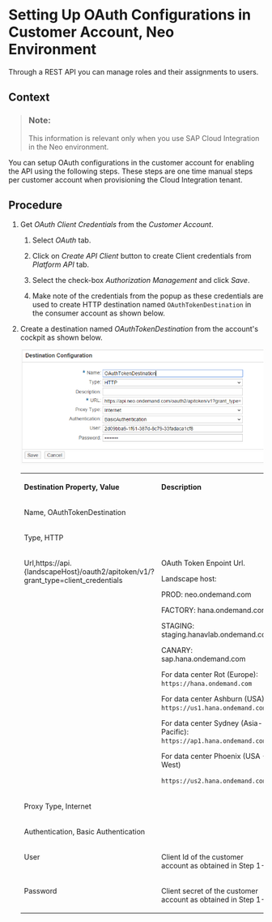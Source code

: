 <!-- loiob5e75eaf95534baaa7c9bc2ac020391c -->

# Setting Up OAuth Configurations in Customer Account, Neo Environment

Through a REST API you can manage roles and their assignments to users.



## Context

> ### Note:  
> This information is relevant only when you use SAP Cloud Integration in the Neo environment.

You can setup OAuth configurations in the customer account for enabling the API using the following steps. These steps are one time manual steps per customer account when provisioning the Cloud Integration tenant.



## Procedure

1.  Get *OAuth Client Credentials* from the *Customer Account*.

    1.  Select *OAuth* tab.

    2.  Click on *Create API Client* button to create Client credentials from *Platform API* tab.

    3.  Select the check-box *Authorization Management* and click *Save*.

    4.  Make note of the credentials from the popup as these credentials are used to create HTTP destination named `OAuthTokenDestination` in the consumer account as shown below.


2.  Create a destination named *OAuthTokenDestination* from the account's cockpit as shown below.

    ![](images/2_1bee31d.png)


    <table>
    <tr>
    <th valign="top">

    Destination Property, Value


    
    </th>
    <th valign="top">

    Description


    
    </th>
    </tr>
    <tr>
    <td valign="top">
    
    Name, OAuthTokenDestination


    
    </td>
    <td valign="top">
    

    
    </td>
    </tr>
    <tr>
    <td valign="top">
    
    Type, HTTP


    
    </td>
    <td valign="top">
    

    
    </td>
    </tr>
    <tr>
    <td valign="top">
    
    Url,https://api.\{landscapeHost\}/oauth2/apitoken/v1/?grant\_type=client\_credentials


    
    </td>
    <td valign="top">
    
    OAuth Token Enpoint Url.

    Landscape host:

    PROD: neo.ondemand.com

    FACTORY: hana.ondemand.com

    STAGING: staging.hanavlab.ondemand.com

    CANARY: sap.hana.ondemand.com

    For data center Rot \(Europe\): `https://hana.ondemand.com`

    For data center Ashburn \(USA\): `https://us1.hana.ondemand.com`

    For data center Sydney \(Asia-Pacific\): `https://ap1.hana.ondemand.com`

    For data center Phoenix \(USA - West\)

    `https://us2.hana.ondemand.com`


    
    </td>
    </tr>
    <tr>
    <td valign="top">
    
    Proxy Type, Internet


    
    </td>
    <td valign="top">
    

    
    </td>
    </tr>
    <tr>
    <td valign="top">
    
    Authentication, Basic Authentication


    
    </td>
    <td valign="top">
    

    
    </td>
    </tr>
    <tr>
    <td valign="top">
    
    User


    
    </td>
    <td valign="top">
    
    Client Id of the customer account as obtained in Step 1-E


    
    </td>
    </tr>
    <tr>
    <td valign="top">
    
    Password


    
    </td>
    <td valign="top">
    
    Client secret of the customer account as obtained in Step 1-E


    
    </td>
    </tr>
    </table>
    

